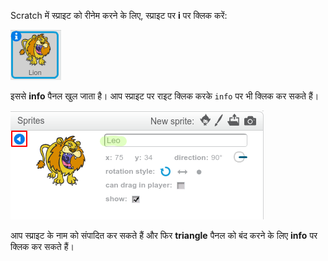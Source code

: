 Scratch में स्प्राइट को रीनेम करने के लिए, स्प्राइट पर **i** पर क्लिक करें:

![screenshot](images/rename-info.png)

इससे **info** पैनल खुल जाता है। आप स्प्राइट पर राइट क्लिक करके `info` पर भी क्लिक कर सकते हैं।

![screenshot](images/rename-change.png)

आप स्प्राइट के नाम को संपादित कर सकते हैं और फिर **triangle** पैनल को बंद करने के लिए **info** पर क्लिक कर सकते हैं।
